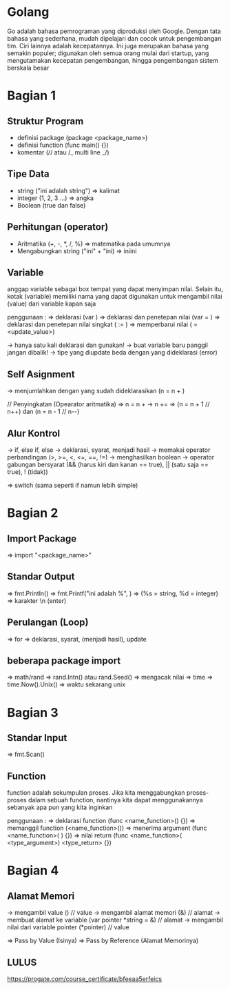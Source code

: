 # Golang

Go adalah bahasa pemrograman yang diproduksi oleh Google. Dengan tata bahasa yang sederhana, mudah dipelajari dan cocok untuk pengembangan tim. Ciri lainnya adalah kecepatannya. Ini juga merupakan bahasa yang semakin populer; digunakan oleh semua orang mulai dari startup, yang mengutamakan kecepatan pengembangan, hingga pengembangan sistem berskala besar

# Bagian 1

## Struktur Program

- definisi package (package <package_name>)
- definisi function (func main() {})
- komentar (// atau /_ multi line _/)

## Tipe Data

- string ("ini adalah string") => kalimat
- integer (1, 2, 3 ...) => angka
- Boolean (true dan false)

## Perhitungan (operator)

- Aritmatika (+, -, \*, /, %) => matematika pada umumnya
- Mengabungkan string ("ini" + "ini) => iniini

## Variable

anggap variable sebagai box tempat yang dapat menyimpan nilai. Selain itu, kotak (variable) memiliki nama yang dapat digunakan untuk mengambil nilai (value) dari variable kapan saja

penggunaan :
=> deklarasi (var <name> <type>)
=> deklarasi dan penetepan nilai (var <name> <type> = <value>)
=> deklarasi dan penetepan nilai singkat (<name> := <value>)
=> memperbarui nilai (<name> = <update_value>)

-> hanya satu kali deklarasi dan gunakan!
-> buat variable baru panggil jangan dibalik!
-> tipe yang diupdate beda dengan yang dideklarasi (error)

## Self Asignment

-> menjumlahkan dengan yang sudah dideklarasikan (n = n + <value>)

// Penyingkatan (Opearator aritmatika)
=> n = n + <value> -> n += <value>
=> (n = n + 1 // n++) dan (n = n - 1 // n--)

## Alur Kontrol

-> if, else if, else
-> deklarasi, syarat, menjadi hasil
-> memakai operator perbandingan (>, >=, <, <=, ==, !=)
-> menghasilkan boolean
-> operator gabungan bersyarat (&& (harus kiri dan kanan == true), || (satu saja == true), ! (tidak))

=> switch (sama seperti if namun lebih simple)

# Bagian 2

## Import Package

=> import "<package_name>"

## Standar Output

=> fmt.Println()
=> fmt.Printf("ini adalah %<kode>", <value>)
=> (%s = string, %d = integer)
=> karakter \n (enter)

## Perulangan (Loop)

=> for
=> deklarasi, syarat, (menjadi hasil), update

## beberapa package import

=> math/rand => rand.Intn(<value>) atau rand.Seed(<value>) => mengacak nilai
=> time => time.Now().Unix() => waktu sekarang unix

# Bagian 3

## Standar Input

=> fmt.Scan()

## Function

function adalah sekumpulan proses. Jika kita menggabungkan proses-proses dalam sebuah function, nantinya kita dapat menggunakannya sebanyak apa pun yang kita inginkan

penggunaan :
=> deklarasi function (func <name_function>() {})
=> memanggil function (<name_function>())
=> menerima argument (func <name_function>(<argument> <type>) {})
=> nilai return (func <name_function>(<argument> <type_argument>) <type_return> {})

# Bagian 4

## Alamat Memori

-> mengambil value (<variable>) // value
-> mengambil alamat memori (&<variable>) // alamat
-> membuat alamat ke variable (var pointer \*string = &<variable>) // alamat
-> mengambil nilai dari variable pointer (\*pointer) // value

=> Pass by Value (Isinya)
=> Pass by Reference (Alamat Memorinya)

## LULUS

https://progate.com/course_certificate/bfeeaa5erfeics

